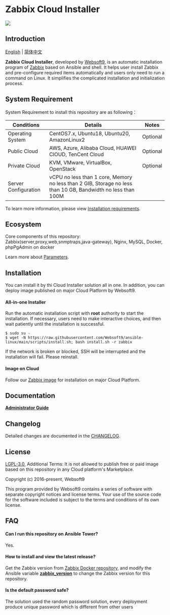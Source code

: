 # Zabbix Cloud Installer

![](https://libs.websoft9.com/common/websott9-cloud-installer.png) 

## Introduction

[English](/README.md) | [简体中文](/README-zh.md)  

**Zabbix Cloud Installer**, developed by [Websoft9](https://www.websoft9.com), is an automatic installation program of [Zabbix](https://www.zabbix.com/cn) based on Ansible and shell. It helps user install Zabbix and pre-configure required items automatically and users only need to run a command on Linux. It simplifies the complicated installation and initialization process.  

## System Requirement

System Requirement to install this repository are as following：

| Conditions       | Details                               | Notes                |
| ------------------- | --------------------------------| -------------------- |
| Operating System   | CentOS7.x, Ubuntu18, Ubuntu20, AmazonLinux2 | Optional                 |
| Public Cloud     | AWS, Azure, Alibaba Cloud, HUAWEI ClOUD, TenCent Cloud    | Optional                 |
| Private Cloud     | KVM, VMware, VirtualBox, OpenStack    | Optional                 |
| Server Configuration | vCPU no less than 1 core, Memory no less than  2 GIB, Storage no less than 10 GB, Bandwidth no less than 100M ||

To learn more information, please view [Installation requirements](https://www.zabbix.com/documentation/5.0/zh/manual/installation/requirements).

## Ecosystem

Core components of this repository: Zabbix(server,proxy,web,snmptraps,java-gateway), Nginx, MySQL, Docker, phpPgAdmin on docker

Learn more about [Parameters](/docs/stack-components.md).

## Installation

You can install it by thi Cloud Installer solution all in one. In addition, you can deploy image published on major Cloud Platform by Websoft9.

#### All-in-one Installer

Run the automatic installation script with **root** authority to start the installation. If necessary, users need to make interactive choices, and then wait patiently until the installation is successful.

```
$ sudo su -
$ wget -N https://raw.githubusercontent.com/Websoft9/ansible-linux/main/scripts/install.sh; bash install.sh -r zabbix
```

If the network is broken or blocked, SSH will be interrupted and the installation will fail. Please reinstall.

#### Image on Cloud 

Follow our [Zabbix image](https://apps.websoft9.com/zabbix) for installation on major Cloud Platform.

## Documentation

**[Administrator Guide](https://support.websoft9.com/docs/zabbix)** 

## Changelog

Detailed changes are documented in the [CHANGELOG](/CHANGELOG.md).

## License

[LGPL-3.0](/License.md), Additional Terms: It is not allowed to publish free or paid image based on this repository in any Cloud platform's Marketplace.

Copyright (c) 2016-present, Websoft9

This program provided by Websoft9 contains a series of software with separate copyright notices and license terms. Your use of the source code for the software included is subject to the terms and conditions of its own license.

## FAQ

#### Can I run this repository on Ansible Tower? 

Yes.

#### How to install and view the latest release?

Get the Zabbix version from [Zabbix Docker repository](https://github.com/zabbix/zabbix-docker), and modify the Ansible variable **[zabbix_version](/roles/zabbix/defaults/main.yml)** to change the Zabbix version for this repository. 

#### Is the default password safe?

The solution used the random password solution, every deployment produce unique password which is different from other users
